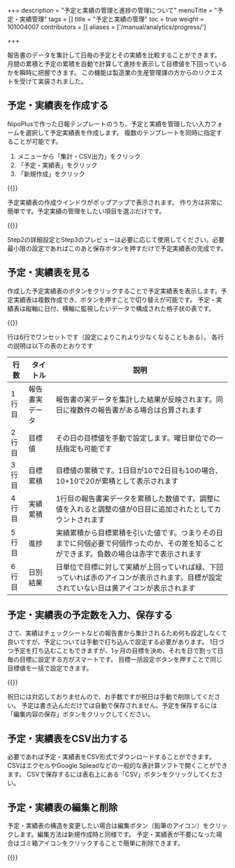 +++
description = "予定と実績の管理と進捗の管理について"
menuTitle = "予定・実績管理"
tags = []
title = "予定と実績の管理"
toc = true
weight = 101004007
contributors = []
aliases = ['/manual/analytics/progress/']

+++

報告書のデータを集計して日毎の予定とその実績を比較することができます。
月間の累積と予定の累積を自動で計算して進捗を表示して目標値を下回っているかを瞬時に把握できます。
この機能は製造業の生産管理課の方からのリクエストを受けて実装されました。

## 予定・実績表を作成する

NipoPlusで作った日報テンプレートのうち、予定と実績を管理したい入力フォームを選択して予定実績表を作成します。
複数のテンプレートを同時に指定することが可能です。

1. メニューから「集計・CSV出力」をクリック
1. 「予定・実績表」をクリック
1. 「新規作成」をクリック


{{<appscreen filename="make" title="予定・実績表を新規作成する"  >}}

予定実績表の作成ウインドウがポップアップで表示されます。
作り方は非常に簡単です。予定実績の管理をしたい項目を選ぶだけです。

{{<appscreen filename="select-form" title="予定・実績表で使用する各種入力フォームを選択します"  >}}

Step2の詳細設定とStep3のプレビューは必要に応じて使用してください。必要最小限の設定であればこのあと保存ボタンを押すだけで予定実績表の完成です。

## 予定・実績表を見る

作成した予定実績表のボタンをクリックすることで予定実績表を表示します。予定実績表は複数作成でき、ボタンを押すことで切り替えが可能です。
予定・実績表は縦軸に日付、横軸に監視したいデータで構成された格子状の表です。

{{<appscreen filename="list" title="予定・実績表の見た目"  >}}

行は6行でワンセットです（設定によりこれより少なくなることもある）。
各行の説明は以下の表のとおりです

行数|タイトル|説明
---|---|---
1行目|報告書実データ|報告書の実データを集計した結果が反映されます。同日に複数件の報告書がある場合は合算されます
2行目|目標値|その日の目標値を手動で設定します。曜日単位での一括指定も可能です
3行目|目標累積|目標値の累積です。1日目が10で2日目も10の場合、10+10で20が累積として表示されます
4行目|実績累積|1行目の報告書実データを累積した数値です。調整に値を入れると調整の値が0日目に追加されたとしてカウントされます
5行目|進捗|実績累積から目標累積を引いた値です。つまりその日までに何個必要で何個作ったのか、その差を知ることができます。負数の場合は赤字で表示されます
6行目|日別結果|日単位で目標に対して実績が上回っていれば緑、下回っていれば赤のアイコンが表示されます。目標が設定されていない日は黄アイコンが表示されます

## 予定・実績表の予定数を入力、保存する

さて、実績はチェックシートなどの報告書から集計されるため何も設定しなくて良いですが、予定については手動で打ち込んで設定する必要があります。
1日づつ予定を打ち込むこともできますが、1ヶ月の目標を決め、それを日で割って日毎の目標に設定する方がスマートです。
目標一括設定ボタンを押すことで同じ目標値を一括で設定できます。

{{<appscreen filename="batch" title="予定の値を一括で指定"  >}}

祝日には対応しておりませんので、お手数ですが祝日は手動で削除してください。
予定は書き込んだだけでは自動で保存されません。予定を保存するには「編集内容の保存」ボタンをクリックしてください。

## 予定・実績表をCSV出力する

必要であれば予定・実績表をCSV形式でダウンロードすることができます。
CSVはエクセルやGoogle Spleadなどの一般的な表計算ソフトで開くことができます。
CSVで保存するには表右上にある「CSV」ボタンをクリックしてください。

## 予定・実績表の編集と削除

予定・実績表の構造を変更したい場合は編集ボタン（鉛筆のアイコン）をクリックします。編集方法は新規作成時と同様です。
予定・実績表が不要になった場合はゴミ箱アイコンをクリックすることで簡単に削除できます。

{{<appscreen filename="edit" title="予定・実績表の編集と削除について"  >}}
